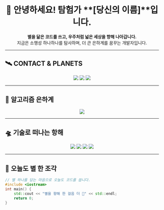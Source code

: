 <!-- README.md -->

<div align="center">

# 🌌 안녕하세요! 탐험가 **[당신의 이름]**입니다.

**별을 닮은 코드를 쓰고, 우주처럼 넓은 세상을 향해 나아갑니다.**  
지금은 소행성 하나하나를 탐사하며, 더 큰 은하계를 꿈꾸는 개발자입니다.

</div>

---

## 🛰️ CONTACT & PLANETS

<p align="center">
  <a href="https://instagram.com/your_instagram_id" target="_blank"><img src="https://img.shields.io/badge/Instagram-E4405F?style=flat&logo=instagram&logoColor=white"/></a>
  <a href="https://solved.ac/your_boj_id" target="_blank"><img src="https://img.shields.io/badge/Solved.ac-1E1E1E?style=flat&logo=codeforces&logoColor=white"/></a>
  <a href="https://velog.io/@your_velog_id" target="_blank"><img src="https://img.shields.io/badge/Velog-20C997?style=flat&logo=velog&logoColor=white"/></a>
</p>

---

## 🌠 알고리즘 은하계

<p align="center">
  <a href="https://solved.ac/your_boj_id"><img src="http://mazassumnida.wtf/api/v2/generate_badge?boj=your_boj_id"/></a>
</p>

---

## 🛸 기술로 떠나는 항해

<p align="center">
  <img src="https://img.shields.io/badge/C-A8B9CC?style=flat&logo=c&logoColor=white"/>
  <img src="https://img.shields.io/badge/Vanilla JS-F7DF1E?style=flat&logo=javascript&logoColor=black"/>
  <img src="https://img.shields.io/badge/HTML5-E34F26?style=flat&logo=html5&logoColor=white"/>
  <img src="https://img.shields.io/badge/CSS3-1572B6?style=flat&logo=css3&logoColor=white"/>
</p>

---

## 🌌 오늘도 별 한 조각

```cpp
// 별 하나를 담는 마음으로 오늘도 코드를 씁니다.
#include <iostream>
int main() {
    std::cout << "별을 향해 한 걸음 더 🚀" << std::endl;
    return 0;
}
